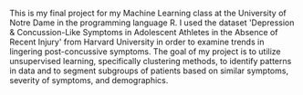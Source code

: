 This is my final project for my Machine Learning class at the University of Notre Dame in the programming language R. I used the dataset 'Depression & Concussion-Like Symptoms in Adolescent Athletes in the Absence of Recent Injury' from Harvard University in order to examine trends in lingering post-concussive symptoms. The goal of my project is to utilize unsupervised learning, specifically clustering methods, to identify patterns in data and to segment subgroups of patients based on similar symptoms, severity of symptoms, and demographics. 
